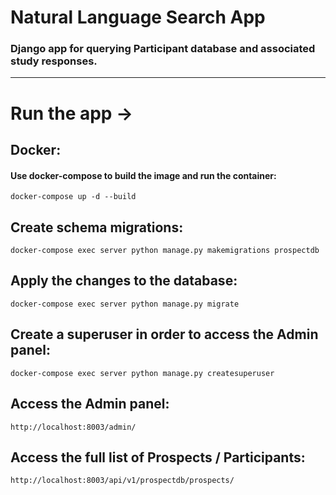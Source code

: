 # Natural Language Search App
### Django app for querying Participant database and associated study responses.
---

# Run the app ->

## Docker:
#### Use docker-compose to build the image and run the container:
```
docker-compose up -d --build
```

## Create schema migrations:
```
docker-compose exec server python manage.py makemigrations prospectdb
```

## Apply the changes to the database:
```
docker-compose exec server python manage.py migrate
```
## Create a superuser in order to access the Admin panel:
```
docker-compose exec server python manage.py createsuperuser
```

## Access the Admin panel:
```
http://localhost:8003/admin/
```

## Access the full list of Prospects / Participants:
```
http://localhost:8003/api/v1/prospectdb/prospects/
```


